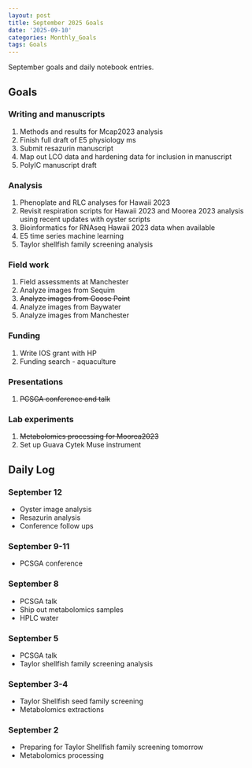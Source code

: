 ```yaml
---
layout: post
title: September 2025 Goals
date: '2025-09-10'
categories: Monthly_Goals
tags: Goals
---
```


September goals and daily notebook entries. 

## Goals  

### Writing and manuscripts 
              
1. Methods and results for Mcap2023 analysis
2. Finish full draft of E5 physiology ms  
3. Submit resazurin manuscript
4. Map out LCO data and hardening data for inclusion in manuscript  
5. PolyIC manuscript draft

### Analysis

1. Phenoplate and RLC analyses for Hawaii 2023
2. Revisit respiration scripts for Hawaii 2023 and Moorea 2023 analysis using recent updates with oyster scripts 
3. Bioinformatics for RNAseq Hawaii 2023 data when available 
4. E5 time series machine learning
5. Taylor shellfish family screening analysis 

### Field work 

1. Field assessments at Manchester
2. Analyze images from Sequim
3. ~~Analyze images from Goose Point~~
4. Analyze images from Baywater 
5. Analyze images from Manchester

### Funding

1. Write IOS grant with HP
2. Funding search - aquaculture

### Presentations

1. ~~PCSGA conference and talk~~

### Lab experiments 

1. ~~Metabolomics processing for Moorea2023~~
2. Set up Guava Cytek Muse instrument  

## **Daily Log**   

### September 12

- Oyster image analysis
- Resazurin analysis 
- Conference follow ups 

### September 9-11

- PCSGA conference

### September 8

- PCSGA talk
- Ship out metabolomics samples
- HPLC water 
  
### September 5

- PCSGA talk 
- Taylor shellfish family screening analysis 

### September 3-4

- Taylor Shellfish seed family screening 
- Metabolomics extractions 

### September 2

- Preparing for Taylor Shellfish family screening tomorrow 
- Metabolomics processing 
